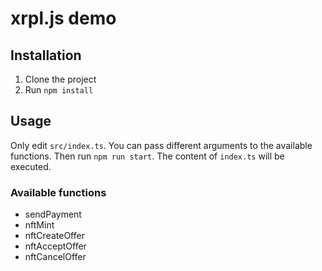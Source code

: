 # xrpl.js demo

## Installation

1. Clone the project
2. Run `npm install`

## Usage

Only edit `src/index.ts`. You can pass different arguments to the available functions.
Then run `npm run start`. The content of `index.ts` will be executed.

### Available functions

- sendPayment
- nftMint
- nftCreateOffer
- nftAcceptOffer
- nftCancelOffer
